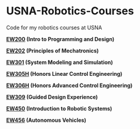 # USNA-Robotics-Courses
Code for my robotics courses at USNA

**[EW200](https://github.com/bandofpv/USNA-Robotics-Courses/tree/main/EW200) (Intro to Programming and Design)** 

**[EW202](https://github.com/bandofpv/USNA-Robotics-Courses/tree/main/EW202) (Principles of Mechatronics)**

**[EW301](https://github.com/bandofpv/USNA-Robotics-Courses/tree/main/EW301) (System Modeling and Simulation)**

**[EW305H](https://github.com/bandofpv/USNA-Robotics-Courses/tree/main/EW305H) (Honors Linear Control Engineering)**

**[EW306H](https://github.com/bandofpv/USNA-Robotics-Courses/tree/main/EW306H) (Honors Advanced Control Engineering)**

**[EW309](https://github.com/bandofpv/EW309/tree/main) (Guided Design Experience)**

**[EW450](https://github.com/bandofpv/USNA-Robotics-Courses/tree/main/EW450) (Introduction to Robotic Systems)**

**[EW456](https://github.com/bandofpv/USNA-Robotics-Courses/tree/main/EW456) (Autonomous Vehicles)**
